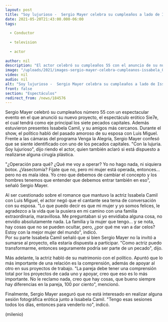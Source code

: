 ```yaml
---
layout: post
title: "Soy lujurioso -  Sergio Mayer celebra su cumpleaños a lado de Issabela Camil"
date: 2021-05-20T21:43:00.000-06:00
tags:
  
  - Conductor
  
  - television
  
  - actor
  
author: nil
description: "El actor celebró su cumpleaños 55 con el anuncio de su nuevo espectáculo erótico 'Sie7e'; durante la presentación, habló del romance que tuvo Issabela Camil con Luis Miguel. "
image: "/uploads/2021/images-sergio-mayer-celebra-cumpleanos-issabela_0_0_1200_747.jpg"
video: nil
audio: nil
alt: "Soy lujurioso -  Sergio Mayer celebra su cumpleaños a lado de Issabela Camil"
front: false
section: "Espectáculos"
redirect_from: /news/184576
---
```


Sergio Mayer celebró su cumpleaños número 55 con un espectacular evento en el que anunció su nuevo proyecto, el espectáculo erótico Sie7e, el cual tendrá como eje principal los siete pecados capitales. Además estuvieron presentes Issabela Camil, y su amigos más cercanos. Durante el show, el político habló del pasado amoroso de su esposa con Luis Miguel. Frente a las cámaras del programa Venga la Alegría, Sergio Mayer confesó que se siente identificado con uno de los pecados capitales. "Con la lujuria. Soy lujurioso", dijo riendo el actor, quien también aclaró si está dispuesto a realizarse alguna cirugía plástica. 

"¿Operación para qué? ¿Qué me voy a operar? Yo no hago nada, ni siquiera botox. ¿Vasectomía? Fíjate que no, pero mi mujer está operada, entonces... pero no es mala idea. Yo creo que debemos de cambiar el concepto y los hombres tenemos que entender que debemos entrar también en eso", señaló Sergio Mayer.  

Al ser cuestionado sobre el romance que mantuvo la actriz Issabela Camil con Luis Miguel, el actor negó que el cantante sea tema de conversación con su esposa. "Lo que puedo decir es que mi mujer y yo somos felices, le agradezco a la vida que la pusiera en mi camino con una familia extraordinaria, maravillosa. Me preguntaban si yo envidiaba alguna cosa, no envidio absolutamente nada. La familia y la mujer que tengo... y se nota, hay cosas que no se pueden ocultar, pero, ¿por qué me van a dar celos? Estoy con la mejor mujer del mundo", indicó.  
Por su parte Issabela Camil señaló que si bien Sergio Mayer no la invitó a sumarse al proyecto, ella estaría dispuesta a participar. "Como actriz puedo transformarme, entonces seguramente podría ser parte de un pecado", dijo.   

Más adelante, la actriz habló de su matrimonio con el político. Apuntó que lo más importante de una relación es la comprensión, además de apoyar al otro en sus proyectos de trabajo.  "La pareja debe tener una comprensión total por los proyectos de cada uno y apoyar, creo que eso es lo más importante. No le reclamo nada, creo que hay cosas, que bueno siempre hay diferencias en la pareja, 100 por ciento", mencionó.  

Finalmente, Sergio Mayer aseguró que no está interesado en realizar alguna sesión fotográfica erótica junto a Issabela Camil. "Tengo esas sesiones todos los días, entonces para venderlo no", indicó. 

(milenio)